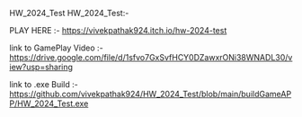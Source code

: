 HW_2024_Test
HW_2024_Test:-

PLAY HERE :- https://vivekpathak924.itch.io/hw-2024-test

link to GamePlay Video :- https://drive.google.com/file/d/1sfvo7GxSvfHCY0DZawxrONi38WNADL30/view?usp=sharing

link to .exe Build :- https://github.com/vivekpathak924/HW_2024_Test/blob/main/buildGameAPP/HW_2024_Test.exe
